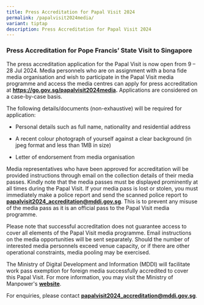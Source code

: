 ```yaml
---
title: Press Accreditation for Papal Visit 2024
permalink: /papalvisit2024media/
variant: tiptap
description: Press Accreditation for Papal Visit 2024
---
```

<h3><strong>Press Accreditation for Pope Francis’ State Visit to Singapore</strong></h3>
<p>The press accreditation application for the Papal Visit is now open from
9 – 28 Jul 2024. Media personnels who are on assignment with a bona fide
media organisation and wish to participate in the Papal Visit media programme
and access the media centres can apply for press accreditation at <strong><a href="https://go.gov.sg/papalvisit2024media" rel="noopener noreferrer nofollow" target="_blank">https://go.gov.sg/papalvisit2024media</a>.</strong> Applications
are considered on a case-by-case basis.</p>
<p>The following details/documents (non-exhaustive) will be required for
application:</p>
<ul data-tight="true" class="tight">
<li>
<p>Personal details such as full name, nationality and residential address</p>
</li>
<li>
<p>A recent colour photograph of yourself against a clear background (in
jpeg format and less than 1MB in size)</p>
</li>
<li>
<p>Letter of endorsement from media organisation</p>
</li>
</ul>
<p>Media representatives who have been approved for accreditation will be
provided instructions through email on the collection details of their
media passes. Kindly note that the media passes must be displayed prominently
at all times during the Papal Visit. If your media pass is lost or stolen,
you must immediately make a police report and send the scanned police report
to <strong><a href="http://www.go,gov.sg/papalvisit2024media" rel="noopener noreferrer nofollow" target="_blank">papalvisit2024_accreditation@mddi.gov.sg</a></strong>.
This is to prevent any misuse of the media pass as it is an official pass
to the Papal Visit media programme.</p>
<p>Please note that successful accreditation does not guarantee access to
cover all elements of the Papal Visit media programme. Email instructions
on the media opportunities will be sent separately. Should the number of
interested media personnels exceed venue capacity, or if there are other
operational constraints, media pooling may be exercised.</p>
<p>The Ministry of Digital Development and Information (MDDI)&nbsp;will facilitate
work pass exemption for foreign media successfully accredited to cover
this Papal Visit. For more information, you may visit the Ministry of Manpower's <strong><a href="https://www.mom.gov.sg/passes-and-permits/work-pass-exempt-activities" rel="noopener noreferrer nofollow" target="_blank">website</a></strong>.</p>
<p>For enquiries, please contact <strong><a href="http://www.go,gov.sg/papalvisit2024media" rel="noopener noreferrer nofollow" target="_blank">papalvisit2024_accreditation@mddi.gov.sg</a></strong>.</p>